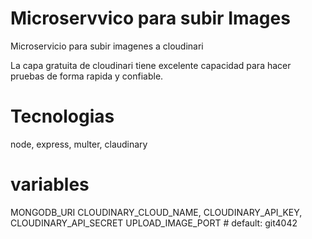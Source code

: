 #  Microservvico para subir Images

Microservicio para subir imagenes a cloudinari

La capa gratuita de cloudinari tiene excelente capacidad para hacer pruebas de forma rapida y confiable.

# Tecnologias

node, express, multer, claudinary 

# variables 

MONGODB_URI
CLOUDINARY_CLOUD_NAME,
CLOUDINARY_API_KEY,
CLOUDINARY_API_SECRET
UPLOAD_IMAGE_PORT # default: git4042



